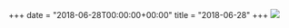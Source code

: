 +++
date = "2018-06-28T00:00:00+00:00"
title = "2018-06-28"
+++
<img class="img-fluid" src="/2018-06-28.jpg" />
